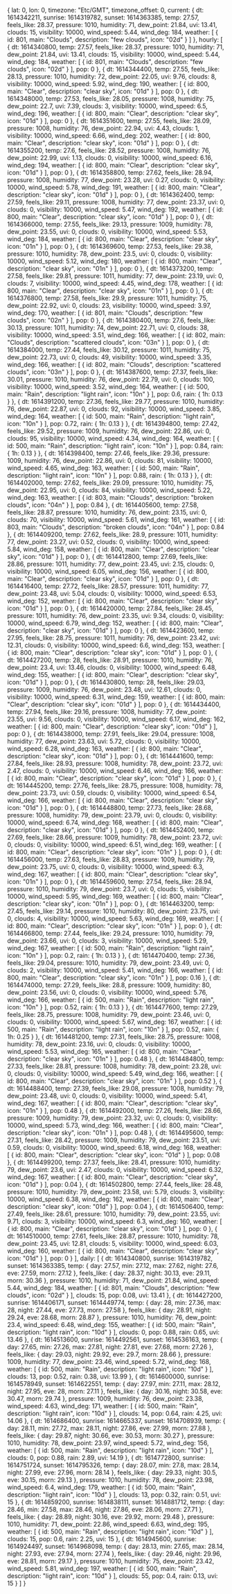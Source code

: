 {
    lat: 0,
    lon: 0,
    timezone: "Etc/GMT",
    timezone_offset: 0,
    current: {
    dt: 1614342211,
    sunrise: 1614319782,
    sunset: 1614363385,
    temp: 27.57,
    feels_like: 28.37,
    pressure: 1010,
    humidity: 71,
    dew_point: 21.84,
    uvi: 13.41,
    clouds: 15,
    visibility: 10000,
    wind_speed: 5.44,
    wind_deg: 184,
    weather: [
    {
    id: 801,
    main: "Clouds",
    description: "few clouds",
    icon: "02d"
    }
    ]
    },
    hourly: [
    {
    dt: 1614340800,
    temp: 27.57,
    feels_like: 28.37,
    pressure: 1010,
    humidity: 71,
    dew_point: 21.84,
    uvi: 13.41,
    clouds: 15,
    visibility: 10000,
    wind_speed: 5.44,
    wind_deg: 184,
    weather: [
    {
    id: 801,
    main: "Clouds",
    description: "few clouds",
    icon: "02d"
    }
    ],
    pop: 0
    },
    {
    dt: 1614344400,
    temp: 27.55,
    feels_like: 28.13,
    pressure: 1010,
    humidity: 72,
    dew_point: 22.05,
    uvi: 9.76,
    clouds: 8,
    visibility: 10000,
    wind_speed: 5.92,
    wind_deg: 190,
    weather: [
    {
    id: 800,
    main: "Clear",
    description: "clear sky",
    icon: "01d"
    }
    ],
    pop: 0
    },
    {
    dt: 1614348000,
    temp: 27.53,
    feels_like: 28.05,
    pressure: 1008,
    humidity: 75,
    dew_point: 22.7,
    uvi: 7.39,
    clouds: 3,
    visibility: 10000,
    wind_speed: 6.5,
    wind_deg: 196,
    weather: [
    {
    id: 800,
    main: "Clear",
    description: "clear sky",
    icon: "01d"
    }
    ],
    pop: 0
    },
    {
    dt: 1614351600,
    temp: 27.55,
    feels_like: 28.09,
    pressure: 1008,
    humidity: 76,
    dew_point: 22.94,
    uvi: 4.43,
    clouds: 1,
    visibility: 10000,
    wind_speed: 6.66,
    wind_deg: 202,
    weather: [
    {
    id: 800,
    main: "Clear",
    description: "clear sky",
    icon: "01d"
    }
    ],
    pop: 0
    },
    {
    dt: 1614355200,
    temp: 27.6,
    feels_like: 28.52,
    pressure: 1008,
    humidity: 76,
    dew_point: 22.99,
    uvi: 1.13,
    clouds: 0,
    visibility: 10000,
    wind_speed: 6.16,
    wind_deg: 194,
    weather: [
    {
    id: 800,
    main: "Clear",
    description: "clear sky",
    icon: "01d"
    }
    ],
    pop: 0
    },
    {
    dt: 1614358800,
    temp: 27.62,
    feels_like: 28.94,
    pressure: 1008,
    humidity: 77,
    dew_point: 23.28,
    uvi: 0.27,
    clouds: 0,
    visibility: 10000,
    wind_speed: 5.78,
    wind_deg: 191,
    weather: [
    {
    id: 800,
    main: "Clear",
    description: "clear sky",
    icon: "01d"
    }
    ],
    pop: 0
    },
    {
    dt: 1614362400,
    temp: 27.59,
    feels_like: 29.11,
    pressure: 1008,
    humidity: 77,
    dew_point: 23.37,
    uvi: 0,
    clouds: 0,
    visibility: 10000,
    wind_speed: 5.47,
    wind_deg: 192,
    weather: [
    {
    id: 800,
    main: "Clear",
    description: "clear sky",
    icon: "01d"
    }
    ],
    pop: 0
    },
    {
    dt: 1614366000,
    temp: 27.55,
    feels_like: 29.13,
    pressure: 1009,
    humidity: 78,
    dew_point: 23.55,
    uvi: 0,
    clouds: 0,
    visibility: 10000,
    wind_speed: 5.53,
    wind_deg: 184,
    weather: [
    {
    id: 800,
    main: "Clear",
    description: "clear sky",
    icon: "01n"
    }
    ],
    pop: 0
    },
    {
    dt: 1614369600,
    temp: 27.53,
    feels_like: 29.38,
    pressure: 1010,
    humidity: 78,
    dew_point: 23.5,
    uvi: 0,
    clouds: 0,
    visibility: 10000,
    wind_speed: 5.12,
    wind_deg: 180,
    weather: [
    {
    id: 800,
    main: "Clear",
    description: "clear sky",
    icon: "01n"
    }
    ],
    pop: 0
    },
    {
    dt: 1614373200,
    temp: 27.58,
    feels_like: 29.81,
    pressure: 1011,
    humidity: 77,
    dew_point: 23.19,
    uvi: 0,
    clouds: 7,
    visibility: 10000,
    wind_speed: 4.45,
    wind_deg: 178,
    weather: [
    {
    id: 800,
    main: "Clear",
    description: "clear sky",
    icon: "01n"
    }
    ],
    pop: 0
    },
    {
    dt: 1614376800,
    temp: 27.58,
    feels_like: 29.9,
    pressure: 1011,
    humidity: 75,
    dew_point: 22.92,
    uvi: 0,
    clouds: 23,
    visibility: 10000,
    wind_speed: 3.97,
    wind_deg: 170,
    weather: [
    {
    id: 801,
    main: "Clouds",
    description: "few clouds",
    icon: "02n"
    }
    ],
    pop: 0
    },
    {
    dt: 1614380400,
    temp: 27.6,
    feels_like: 30.13,
    pressure: 1011,
    humidity: 74,
    dew_point: 22.71,
    uvi: 0,
    clouds: 38,
    visibility: 10000,
    wind_speed: 3.51,
    wind_deg: 166,
    weather: [
    {
    id: 802,
    main: "Clouds",
    description: "scattered clouds",
    icon: "03n"
    }
    ],
    pop: 0
    },
    {
    dt: 1614384000,
    temp: 27.44,
    feels_like: 30.12,
    pressure: 1011,
    humidity: 75,
    dew_point: 22.73,
    uvi: 0,
    clouds: 49,
    visibility: 10000,
    wind_speed: 3.35,
    wind_deg: 166,
    weather: [
    {
    id: 802,
    main: "Clouds",
    description: "scattered clouds",
    icon: "03n"
    }
    ],
    pop: 0
    },
    {
    dt: 1614387600,
    temp: 27.37,
    feels_like: 30.01,
    pressure: 1010,
    humidity: 76,
    dew_point: 22.79,
    uvi: 0,
    clouds: 100,
    visibility: 10000,
    wind_speed: 3.52,
    wind_deg: 164,
    weather: [
    {
    id: 500,
    main: "Rain",
    description: "light rain",
    icon: "10n"
    }
    ],
    pop: 0.6,
    rain: {
    1h: 0.13
    }
    },
    {
    dt: 1614391200,
    temp: 27.36,
    feels_like: 29.77,
    pressure: 1010,
    humidity: 76,
    dew_point: 22.87,
    uvi: 0,
    clouds: 92,
    visibility: 10000,
    wind_speed: 3.85,
    wind_deg: 164,
    weather: [
    {
    id: 500,
    main: "Rain",
    description: "light rain",
    icon: "10n"
    }
    ],
    pop: 0.72,
    rain: {
    1h: 0.13
    }
    },
    {
    dt: 1614394800,
    temp: 27.42,
    feels_like: 29.52,
    pressure: 1009,
    humidity: 76,
    dew_point: 22.86,
    uvi: 0,
    clouds: 95,
    visibility: 10000,
    wind_speed: 4.34,
    wind_deg: 164,
    weather: [
    {
    id: 500,
    main: "Rain",
    description: "light rain",
    icon: "10n"
    }
    ],
    pop: 0.84,
    rain: {
    1h: 0.13
    }
    },
    {
    dt: 1614398400,
    temp: 27.46,
    feels_like: 29.36,
    pressure: 1009,
    humidity: 76,
    dew_point: 22.86,
    uvi: 0,
    clouds: 81,
    visibility: 10000,
    wind_speed: 4.65,
    wind_deg: 163,
    weather: [
    {
    id: 500,
    main: "Rain",
    description: "light rain",
    icon: "10n"
    }
    ],
    pop: 0.88,
    rain: {
    1h: 0.13
    }
    },
    {
    dt: 1614402000,
    temp: 27.62,
    feels_like: 29.09,
    pressure: 1010,
    humidity: 75,
    dew_point: 22.95,
    uvi: 0,
    clouds: 84,
    visibility: 10000,
    wind_speed: 5.22,
    wind_deg: 163,
    weather: [
    {
    id: 803,
    main: "Clouds",
    description: "broken clouds",
    icon: "04n"
    }
    ],
    pop: 0.84
    },
    {
    dt: 1614405600,
    temp: 27.58,
    feels_like: 28.87,
    pressure: 1010,
    humidity: 76,
    dew_point: 23.15,
    uvi: 0,
    clouds: 70,
    visibility: 10000,
    wind_speed: 5.61,
    wind_deg: 161,
    weather: [
    {
    id: 803,
    main: "Clouds",
    description: "broken clouds",
    icon: "04n"
    }
    ],
    pop: 0.84
    },
    {
    dt: 1614409200,
    temp: 27.62,
    feels_like: 28.9,
    pressure: 1011,
    humidity: 77,
    dew_point: 23.27,
    uvi: 0.52,
    clouds: 0,
    visibility: 10000,
    wind_speed: 5.84,
    wind_deg: 158,
    weather: [
    {
    id: 800,
    main: "Clear",
    description: "clear sky",
    icon: "01d"
    }
    ],
    pop: 0
    },
    {
    dt: 1614412800,
    temp: 27.69,
    feels_like: 28.86,
    pressure: 1011,
    humidity: 77,
    dew_point: 23.45,
    uvi: 2.15,
    clouds: 0,
    visibility: 10000,
    wind_speed: 6.05,
    wind_deg: 156,
    weather: [
    {
    id: 800,
    main: "Clear",
    description: "clear sky",
    icon: "01d"
    }
    ],
    pop: 0
    },
    {
    dt: 1614416400,
    temp: 27.72,
    feels_like: 28.57,
    pressure: 1011,
    humidity: 77,
    dew_point: 23.48,
    uvi: 5.04,
    clouds: 0,
    visibility: 10000,
    wind_speed: 6.53,
    wind_deg: 152,
    weather: [
    {
    id: 800,
    main: "Clear",
    description: "clear sky",
    icon: "01d"
    }
    ],
    pop: 0
    },
    {
    dt: 1614420000,
    temp: 27.84,
    feels_like: 28.45,
    pressure: 1011,
    humidity: 76,
    dew_point: 23.35,
    uvi: 9.34,
    clouds: 0,
    visibility: 10000,
    wind_speed: 6.79,
    wind_deg: 152,
    weather: [
    {
    id: 800,
    main: "Clear",
    description: "clear sky",
    icon: "01d"
    }
    ],
    pop: 0
    },
    {
    dt: 1614423600,
    temp: 27.95,
    feels_like: 28.75,
    pressure: 1011,
    humidity: 76,
    dew_point: 23.42,
    uvi: 12.31,
    clouds: 0,
    visibility: 10000,
    wind_speed: 6.6,
    wind_deg: 153,
    weather: [
    {
    id: 800,
    main: "Clear",
    description: "clear sky",
    icon: "01d"
    }
    ],
    pop: 0
    },
    {
    dt: 1614427200,
    temp: 28,
    feels_like: 28.91,
    pressure: 1010,
    humidity: 76,
    dew_point: 23.4,
    uvi: 13.46,
    clouds: 0,
    visibility: 10000,
    wind_speed: 6.48,
    wind_deg: 155,
    weather: [
    {
    id: 800,
    main: "Clear",
    description: "clear sky",
    icon: "01d"
    }
    ],
    pop: 0
    },
    {
    dt: 1614430800,
    temp: 28,
    feels_like: 29.03,
    pressure: 1009,
    humidity: 76,
    dew_point: 23.48,
    uvi: 12.61,
    clouds: 0,
    visibility: 10000,
    wind_speed: 6.31,
    wind_deg: 159,
    weather: [
    {
    id: 800,
    main: "Clear",
    description: "clear sky",
    icon: "01d"
    }
    ],
    pop: 0
    },
    {
    dt: 1614434400,
    temp: 27.94,
    feels_like: 29.16,
    pressure: 1008,
    humidity: 77,
    dew_point: 23.55,
    uvi: 9.56,
    clouds: 0,
    visibility: 10000,
    wind_speed: 6.17,
    wind_deg: 162,
    weather: [
    {
    id: 800,
    main: "Clear",
    description: "clear sky",
    icon: "01d"
    }
    ],
    pop: 0
    },
    {
    dt: 1614438000,
    temp: 27.91,
    feels_like: 29.04,
    pressure: 1008,
    humidity: 77,
    dew_point: 23.63,
    uvi: 5.72,
    clouds: 0,
    visibility: 10000,
    wind_speed: 6.28,
    wind_deg: 163,
    weather: [
    {
    id: 800,
    main: "Clear",
    description: "clear sky",
    icon: "01d"
    }
    ],
    pop: 0
    },
    {
    dt: 1614441600,
    temp: 27.84,
    feels_like: 28.93,
    pressure: 1008,
    humidity: 78,
    dew_point: 23.72,
    uvi: 2.47,
    clouds: 0,
    visibility: 10000,
    wind_speed: 6.46,
    wind_deg: 166,
    weather: [
    {
    id: 800,
    main: "Clear",
    description: "clear sky",
    icon: "01d"
    }
    ],
    pop: 0
    },
    {
    dt: 1614445200,
    temp: 27.76,
    feels_like: 28.75,
    pressure: 1008,
    humidity: 78,
    dew_point: 23.73,
    uvi: 0.59,
    clouds: 0,
    visibility: 10000,
    wind_speed: 6.54,
    wind_deg: 166,
    weather: [
    {
    id: 800,
    main: "Clear",
    description: "clear sky",
    icon: "01d"
    }
    ],
    pop: 0
    },
    {
    dt: 1614448800,
    temp: 27.73,
    feels_like: 28.68,
    pressure: 1008,
    humidity: 79,
    dew_point: 23.79,
    uvi: 0,
    clouds: 0,
    visibility: 10000,
    wind_speed: 6.74,
    wind_deg: 168,
    weather: [
    {
    id: 800,
    main: "Clear",
    description: "clear sky",
    icon: "01d"
    }
    ],
    pop: 0
    },
    {
    dt: 1614452400,
    temp: 27.69,
    feels_like: 28.66,
    pressure: 1009,
    humidity: 78,
    dew_point: 23.72,
    uvi: 0,
    clouds: 0,
    visibility: 10000,
    wind_speed: 6.51,
    wind_deg: 169,
    weather: [
    {
    id: 800,
    main: "Clear",
    description: "clear sky",
    icon: "01n"
    }
    ],
    pop: 0
    },
    {
    dt: 1614456000,
    temp: 27.63,
    feels_like: 28.83,
    pressure: 1009,
    humidity: 79,
    dew_point: 23.75,
    uvi: 0,
    clouds: 0,
    visibility: 10000,
    wind_speed: 6.3,
    wind_deg: 167,
    weather: [
    {
    id: 800,
    main: "Clear",
    description: "clear sky",
    icon: "01n"
    }
    ],
    pop: 0
    },
    {
    dt: 1614459600,
    temp: 27.54,
    feels_like: 28.94,
    pressure: 1010,
    humidity: 79,
    dew_point: 23.7,
    uvi: 0,
    clouds: 5,
    visibility: 10000,
    wind_speed: 5.95,
    wind_deg: 169,
    weather: [
    {
    id: 800,
    main: "Clear",
    description: "clear sky",
    icon: "01n"
    }
    ],
    pop: 0
    },
    {
    dt: 1614463200,
    temp: 27.45,
    feels_like: 29.14,
    pressure: 1010,
    humidity: 80,
    dew_point: 23.75,
    uvi: 0,
    clouds: 4,
    visibility: 10000,
    wind_speed: 5.63,
    wind_deg: 169,
    weather: [
    {
    id: 800,
    main: "Clear",
    description: "clear sky",
    icon: "01n"
    }
    ],
    pop: 0
    },
    {
    dt: 1614466800,
    temp: 27.44,
    feels_like: 29.24,
    pressure: 1010,
    humidity: 79,
    dew_point: 23.66,
    uvi: 0,
    clouds: 3,
    visibility: 10000,
    wind_speed: 5.29,
    wind_deg: 167,
    weather: [
    {
    id: 500,
    main: "Rain",
    description: "light rain",
    icon: "10n"
    }
    ],
    pop: 0.2,
    rain: {
    1h: 0.13
    }
    },
    {
    dt: 1614470400,
    temp: 27.36,
    feels_like: 29.04,
    pressure: 1010,
    humidity: 79,
    dew_point: 23.49,
    uvi: 0,
    clouds: 2,
    visibility: 10000,
    wind_speed: 5.41,
    wind_deg: 166,
    weather: [
    {
    id: 800,
    main: "Clear",
    description: "clear sky",
    icon: "01n"
    }
    ],
    pop: 0.16
    },
    {
    dt: 1614474000,
    temp: 27.29,
    feels_like: 28.8,
    pressure: 1009,
    humidity: 80,
    dew_point: 23.56,
    uvi: 0,
    clouds: 0,
    visibility: 10000,
    wind_speed: 5.76,
    wind_deg: 166,
    weather: [
    {
    id: 500,
    main: "Rain",
    description: "light rain",
    icon: "10n"
    }
    ],
    pop: 0.52,
    rain: {
    1h: 0.13
    }
    },
    {
    dt: 1614477600,
    temp: 27.29,
    feels_like: 28.75,
    pressure: 1008,
    humidity: 79,
    dew_point: 23.46,
    uvi: 0,
    clouds: 0,
    visibility: 10000,
    wind_speed: 5.67,
    wind_deg: 167,
    weather: [
    {
    id: 500,
    main: "Rain",
    description: "light rain",
    icon: "10n"
    }
    ],
    pop: 0.52,
    rain: {
    1h: 0.25
    }
    },
    {
    dt: 1614481200,
    temp: 27.31,
    feels_like: 28.75,
    pressure: 1008,
    humidity: 78,
    dew_point: 23.16,
    uvi: 0,
    clouds: 0,
    visibility: 10000,
    wind_speed: 5.53,
    wind_deg: 165,
    weather: [
    {
    id: 800,
    main: "Clear",
    description: "clear sky",
    icon: "01n"
    }
    ],
    pop: 0.48
    },
    {
    dt: 1614484800,
    temp: 27.33,
    feels_like: 28.81,
    pressure: 1008,
    humidity: 78,
    dew_point: 23.28,
    uvi: 0,
    clouds: 0,
    visibility: 10000,
    wind_speed: 5.49,
    wind_deg: 166,
    weather: [
    {
    id: 800,
    main: "Clear",
    description: "clear sky",
    icon: "01n"
    }
    ],
    pop: 0.52
    },
    {
    dt: 1614488400,
    temp: 27.39,
    feels_like: 29.08,
    pressure: 1008,
    humidity: 79,
    dew_point: 23.48,
    uvi: 0,
    clouds: 0,
    visibility: 10000,
    wind_speed: 5.41,
    wind_deg: 167,
    weather: [
    {
    id: 800,
    main: "Clear",
    description: "clear sky",
    icon: "01n"
    }
    ],
    pop: 0.48
    },
    {
    dt: 1614492000,
    temp: 27.26,
    feels_like: 28.66,
    pressure: 1009,
    humidity: 79,
    dew_point: 23.32,
    uvi: 0,
    clouds: 0,
    visibility: 10000,
    wind_speed: 5.73,
    wind_deg: 166,
    weather: [
    {
    id: 800,
    main: "Clear",
    description: "clear sky",
    icon: "01n"
    }
    ],
    pop: 0.48
    },
    {
    dt: 1614495600,
    temp: 27.31,
    feels_like: 28.42,
    pressure: 1009,
    humidity: 79,
    dew_point: 23.51,
    uvi: 0.59,
    clouds: 0,
    visibility: 10000,
    wind_speed: 6.18,
    wind_deg: 168,
    weather: [
    {
    id: 800,
    main: "Clear",
    description: "clear sky",
    icon: "01d"
    }
    ],
    pop: 0.08
    },
    {
    dt: 1614499200,
    temp: 27.37,
    feels_like: 28.41,
    pressure: 1010,
    humidity: 79,
    dew_point: 23.6,
    uvi: 2.47,
    clouds: 0,
    visibility: 10000,
    wind_speed: 6.32,
    wind_deg: 167,
    weather: [
    {
    id: 800,
    main: "Clear",
    description: "clear sky",
    icon: "01d"
    }
    ],
    pop: 0.04
    },
    {
    dt: 1614502800,
    temp: 27.44,
    feels_like: 28.48,
    pressure: 1010,
    humidity: 79,
    dew_point: 23.58,
    uvi: 5.79,
    clouds: 3,
    visibility: 10000,
    wind_speed: 6.38,
    wind_deg: 162,
    weather: [
    {
    id: 800,
    main: "Clear",
    description: "clear sky",
    icon: "01d"
    }
    ],
    pop: 0.04
    },
    {
    dt: 1614506400,
    temp: 27.49,
    feels_like: 28.61,
    pressure: 1010,
    humidity: 79,
    dew_point: 23.55,
    uvi: 9.71,
    clouds: 3,
    visibility: 10000,
    wind_speed: 6.3,
    wind_deg: 160,
    weather: [
    {
    id: 800,
    main: "Clear",
    description: "clear sky",
    icon: "01d"
    }
    ],
    pop: 0
    },
    {
    dt: 1614510000,
    temp: 27.61,
    feels_like: 28.87,
    pressure: 1010,
    humidity: 78,
    dew_point: 23.45,
    uvi: 12.81,
    clouds: 5,
    visibility: 10000,
    wind_speed: 6.03,
    wind_deg: 160,
    weather: [
    {
    id: 800,
    main: "Clear",
    description: "clear sky",
    icon: "01d"
    }
    ],
    pop: 0
    }
    ],
    daily: [
    {
    dt: 1614340800,
    sunrise: 1614319782,
    sunset: 1614363385,
    temp: {
    day: 27.57,
    min: 27.12,
    max: 27.62,
    night: 27.6,
    eve: 27.59,
    morn: 27.12
    },
    feels_like: {
    day: 28.37,
    night: 30.13,
    eve: 29.11,
    morn: 30.36
    },
    pressure: 1010,
    humidity: 71,
    dew_point: 21.84,
    wind_speed: 5.44,
    wind_deg: 184,
    weather: [
    {
    id: 801,
    main: "Clouds",
    description: "few clouds",
    icon: "02d"
    }
    ],
    clouds: 15,
    pop: 0.08,
    uvi: 13.41
    },
    {
    dt: 1614427200,
    sunrise: 1614406171,
    sunset: 1614449774,
    temp: {
    day: 28,
    min: 27.36,
    max: 28,
    night: 27.44,
    eve: 27.73,
    morn: 27.58
    },
    feels_like: {
    day: 28.91,
    night: 29.24,
    eve: 28.68,
    morn: 28.87
    },
    pressure: 1010,
    humidity: 76,
    dew_point: 23.4,
    wind_speed: 6.48,
    wind_deg: 155,
    weather: [
    {
    id: 500,
    main: "Rain",
    description: "light rain",
    icon: "10d"
    }
    ],
    clouds: 0,
    pop: 0.88,
    rain: 0.65,
    uvi: 13.46
    },
    {
    dt: 1614513600,
    sunrise: 1614492561,
    sunset: 1614536163,
    temp: {
    day: 27.65,
    min: 27.26,
    max: 27.81,
    night: 27.81,
    eve: 27.68,
    morn: 27.26
    },
    feels_like: {
    day: 29.03,
    night: 29.92,
    eve: 29.7,
    morn: 28.66
    },
    pressure: 1009,
    humidity: 77,
    dew_point: 23.46,
    wind_speed: 5.72,
    wind_deg: 168,
    weather: [
    {
    id: 500,
    main: "Rain",
    description: "light rain",
    icon: "10d"
    }
    ],
    clouds: 13,
    pop: 0.52,
    rain: 0.38,
    uvi: 13.99
    },
    {
    dt: 1614600000,
    sunrise: 1614578949,
    sunset: 1614622551,
    temp: {
    day: 27.97,
    min: 27.11,
    max: 28.12,
    night: 27.95,
    eve: 28,
    morn: 27.11
    },
    feels_like: {
    day: 30.16,
    night: 30.58,
    eve: 30.47,
    morn: 29.74
    },
    pressure: 1009,
    humidity: 76,
    dew_point: 23.38,
    wind_speed: 4.63,
    wind_deg: 171,
    weather: [
    {
    id: 500,
    main: "Rain",
    description: "light rain",
    icon: "10d"
    }
    ],
    clouds: 14,
    pop: 0.64,
    rain: 4.25,
    uvi: 14.06
    },
    {
    dt: 1614686400,
    sunrise: 1614665337,
    sunset: 1614708939,
    temp: {
    day: 28.11,
    min: 27.72,
    max: 28.11,
    night: 27.86,
    eve: 27.99,
    morn: 27.88
    },
    feels_like: {
    day: 29.87,
    night: 30.66,
    eve: 30.53,
    morn: 30.27
    },
    pressure: 1010,
    humidity: 78,
    dew_point: 23.97,
    wind_speed: 5.72,
    wind_deg: 156,
    weather: [
    {
    id: 500,
    main: "Rain",
    description: "light rain",
    icon: "10d"
    }
    ],
    clouds: 0,
    pop: 0.88,
    rain: 2.89,
    uvi: 14.19
    },
    {
    dt: 1614772800,
    sunrise: 1614751724,
    sunset: 1614795326,
    temp: {
    day: 28.07,
    min: 27.8,
    max: 28.14,
    night: 27.99,
    eve: 27.96,
    morn: 28.14
    },
    feels_like: {
    day: 29.33,
    night: 30.5,
    eve: 30.15,
    morn: 29.13
    },
    pressure: 1010,
    humidity: 78,
    dew_point: 23.98,
    wind_speed: 6.4,
    wind_deg: 179,
    weather: [
    {
    id: 500,
    main: "Rain",
    description: "light rain",
    icon: "10d"
    }
    ],
    clouds: 13,
    pop: 0.32,
    rain: 0.51,
    uvi: 15
    },
    {
    dt: 1614859200,
    sunrise: 1614838111,
    sunset: 1614881712,
    temp: {
    day: 28.46,
    min: 27.58,
    max: 28.46,
    night: 27.86,
    eve: 28.06,
    morn: 27.71
    },
    feels_like: {
    day: 28.89,
    night: 30.16,
    eve: 29.92,
    morn: 29.48
    },
    pressure: 1010,
    humidity: 71,
    dew_point: 22.86,
    wind_speed: 6.63,
    wind_deg: 195,
    weather: [
    {
    id: 500,
    main: "Rain",
    description: "light rain",
    icon: "10d"
    }
    ],
    clouds: 15,
    pop: 0.6,
    rain: 2.25,
    uvi: 15
    },
    {
    dt: 1614945600,
    sunrise: 1614924497,
    sunset: 1614968098,
    temp: {
    day: 28.13,
    min: 27.65,
    max: 28.14,
    night: 27.93,
    eve: 27.94,
    morn: 27.74
    },
    feels_like: {
    day: 29.46,
    night: 29.96,
    eve: 28.81,
    morn: 29.17
    },
    pressure: 1010,
    humidity: 75,
    dew_point: 23.42,
    wind_speed: 5.81,
    wind_deg: 197,
    weather: [
    {
    id: 500,
    main: "Rain",
    description: "light rain",
    icon: "10d"
    }
    ],
    clouds: 55,
    pop: 0.4,
    rain: 0.13,
    uvi: 15
    }
    ]
    }
